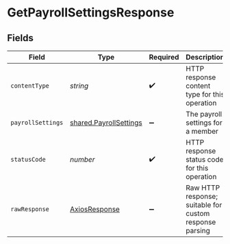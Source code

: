 # GetPayrollSettingsResponse


## Fields

| Field                                                                   | Type                                                                    | Required                                                                | Description                                                             |
| ----------------------------------------------------------------------- | ----------------------------------------------------------------------- | ----------------------------------------------------------------------- | ----------------------------------------------------------------------- |
| `contentType`                                                           | *string*                                                                | :heavy_check_mark:                                                      | HTTP response content type for this operation                           |
| `payrollSettings`                                                       | [shared.PayrollSettings](../../../sdk/models/shared/payrollsettings.md) | :heavy_minus_sign:                                                      | The payroll settings for a member                                       |
| `statusCode`                                                            | *number*                                                                | :heavy_check_mark:                                                      | HTTP response status code for this operation                            |
| `rawResponse`                                                           | [AxiosResponse](https://axios-http.com/docs/res_schema)                 | :heavy_minus_sign:                                                      | Raw HTTP response; suitable for custom response parsing                 |